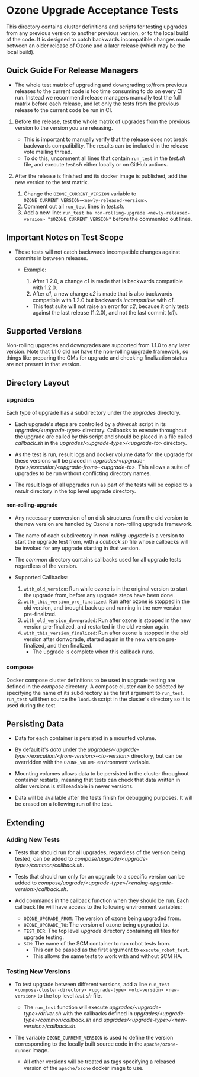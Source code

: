 <!---
  Licensed under the Apache License, Version 2.0 (the "License");
  you may not use this file except in compliance with the License.
  You may obtain a copy of the License at

   http://www.apache.org/licenses/LICENSE-2.0

  Unless required by applicable law or agreed to in writing, software
  distributed under the License is distributed on an "AS IS" BASIS,
  WITHOUT WARRANTIES OR CONDITIONS OF ANY KIND, either express or implied.
  See the License for the specific language governing permissions and
  limitations under the License. See accompanying LICENSE file.
-->

# Ozone Upgrade Acceptance Tests

This directory contains cluster definitions and scripts for testing upgrades from any previous version to another
previous version, or to the local build of the code. It is designed to catch backwards incompatible changes made between
an older release of Ozone and a later release (which may be the local build).

## Quick Guide For Release Managers

- The whole test matrix of upgrading and downgrading to/from previous releases to the current code is too time consuming to do on every CI run. Instead we recommend release managers manually test the full matrix before each release, and let only the tests from the previous release to the current code be run in CI.

1. Before the release, test the whole matrix of upgrades from the previous version to the version you are releasing.
    - This is important to manually verify that the release does not break backwards compatibility. The results can be included in the release vote mailing thread.
    - To do this, uncomment all lines that contain `run_test` in the *test.sh* file, and execute *test.sh* either locally or on GitHub actions.

2. After the release is finished and its docker image is published, add the new version to the test matrix.
    1. Change the `OZONE_CURRENT_VERSION` variable to `OZONE_CURRENT_VERSION=<newly-released-version>`.
    2. Comment out all `run_test` lines in *test.sh*.
    3. Add a new line: `run_test ha non-rolling-upgrade <newly-released-version> "$OZONE_CURRENT_VERSION"` before the commented out lines.

## Important Notes on Test Scope

- These tests will not catch backwards incompatible changes against commits in between releases.
    - Example:
        1. After 1.2.0, a change *c1* is made that is backwards compatible with 1.2.0.
        2. After *c1*, a new change *c2* is made that is also backwards compatible with 1.2.0 but backwards *incompatible* with *c1*.

        - This test suite will not raise an error for *c2*, because it only tests against the last release
        (1.2.0), and not the last commit (*c1*).

## Supported Versions

Non-rolling upgrades and downgrades are supported from 1.1.0 to any later version. Note that 1.1.0 did not have the non-rolling upgrade framework, so things like preparing the OMs for upgrade and checking finalization status are not present in that version.

## Directory Layout

### upgrades

Each type of upgrade has a subdirectory under the *upgrades* directory.

- Each upgrade's steps are controlled by a *driver.sh* script in its *upgrades/\<upgrade-type>* directory. Callbacks to execute throughout the upgrade are called by this script and should be placed in a file called *callback.sh* in the *upgrades/\<upgrade-type>/\<upgrade-to>* directory.

- As the test is run, result logs and docker volume data for the upgrade for these versions will be placed in *upgrades/\<upgrade-type>/execution/\<upgrade-from>-\<upgrade-to>*. This allows a suite of upgrades to be run without conflicting directory names.

- The result logs of all upgrades run as part of the tests will be copied to a *result* directory in the top level upgrade directory.

#### non-rolling-upgrade

- Any necessary conversion of on disk structures from the old version to the new version are handled by Ozone's non-rolling upgrade framework.

- The name of each subdirectory in *non-rolling-upgrade* is a version to start the upgrade test from, with a *callback.sh* file whose callbacks will be invoked for any upgrade starting in that version.

- The *common* directory contains callbacks used for all upgrade tests regardless of the version.

- Supported Callbacks:
    1. `with_old_version`: Run while ozone is in the original version to start the upgrade from, before any upgrade steps have been done.
    2. `with_this_version_pre_finalized`: Run after ozone is stopped in the old version, and brought back up and running in the new version pre-finalized.
    3. `with_old_version_downgraded`: Run after ozone is stopped in the new version pre-finalized, and restarted in the old version again.
    4. `with_this_version_finalized`: Run after ozone is stopped in the old version after donwgrade, started again in the new version pre-finalized, and then finalized.
        - The upgrade is complete when this callback runs.

### compose

Docker compose cluster definitions to be used in upgrade testing are defined in the *compose* directory. A compose cluster can be selected by specifying the name of its subdirectory as the first argument to `run_test`. `run_test` will then source the `load.sh` script in the cluster's directory so it is used during the test.

## Persisting Data

- Data for each container is persisted in a mounted volume.

- By default it's *data* under the *upgrades/\<upgrade-type>/execution/\<from-version>-\<to-version>* directory, but can be overridden with the `OZONE_VOLUME` environment variable.

- Mounting volumes allows data to be persisted in the cluster throughout container restarts, meaning that tests can check that data written in older versions is still readable in newer versions.

- Data will be available after the tests finish for debugging purposes. It will be erased on a following run of the test.

## Extending

### Adding New Tests

- Tests that should run for all upgrades, regardless of the version being tested, can be added to *compose/upgrade/\<upgrade-type>/common/callback.sh*.

- Tests that should run only for an upgrade to a specific version can be added to *compose/upgrade/\<upgrade-type>/\<ending-upgrade-version>/callback.sh*.

- Add commands in the callback function when they should be run. Each callback file will have access to the following environment variables:
  - `OZONE_UPGRADE_FROM`: The version of ozone being upgraded from.
  - `OZONE_UPGRADE_TO`: The version of ozone being upgraded to.
  - `TEST_DIR`: The top level *upgrade* directory containing all files for upgrade testing.
  - `SCM`: The name of the SCM container to run robot tests from.
    - This can be passed as the first argument to `execute_robot_test`.
    - This allows the same tests to work with and without SCM HA.

### Testing New Versions

- To test upgrade between different versions, add a line `run_test <compose-cluster-directory> <upgrade-type> <old-version> <new-version>` to the top level *test.sh* file.
    -  The `run_test` function will execute *upgrades/\<upgrade-type>/driver.sh* with the callbacks defined in *upgrades/\<upgrade-type>/common/callback.sh* and *upgrades/\<upgrade-type>/\<new-version>/callback.sh*.

- The variable `OZONE_CURRENT_VERSION` is used to define the version corresponding to the locally built source code in the `apache/ozone-runner` image.
    - All other versions will be treated as tags specifying a released version of the `apache/ozone` docker image to use.

